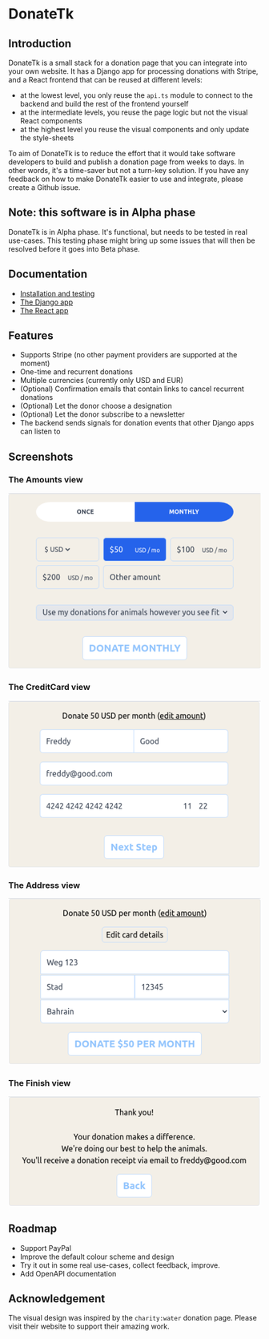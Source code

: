 # DonateTk

## Introduction

DonateTk is a small stack for a donation page that you can integrate into your own website.
It has a Django app for processing donations with Stripe, and a React frontend that can be
reused at different levels:

- at the lowest level, you only reuse the `api.ts` module to connect to the backend and build the rest
  of the frontend yourself
- at the intermediate levels, you reuse the page logic but not the visual React components
- at the highest level you reuse the visual components and only update the style-sheets

To aim of DonateTk is to reduce the effort that it would take software developers to build and publish a
donation page from weeks to days. In other words, it's a time-saver but not a turn-key solution. If you
have any feedback on how to make DonateTk easier to use and integrate, please create a Github issue.

## Note: this software is in Alpha phase

DonateTk is in Alpha phase. It's functional, but needs to be tested in real use-cases.
This testing phase might bring up some issues that will then be resolved before it goes
into Beta phase.

## Documentation

- [Installation and testing](doc/installation-and-testing.rst)
- [The Django app](doc/django-app.rst)
- [The React app](doc/react-app.rst)

## Features

- Supports Stripe (no other payment providers are supported at the moment)
- One-time and recurrent donations
- Multiple currencies (currently only USD and EUR)
- (Optional) Confirmation emails that contain links to cancel recurrent donations
- (Optional) Let the donor choose a designation
- (Optional) Let the donor subscribe to a newsletter
- The backend sends signals for donation events that other Django apps can listen to

## Screenshots

### The Amounts view

![alt text](doc/img/AmountsView.png)

### The CreditCard view

![alt text](doc/img/CreditCardView.png)

### The Address view

![alt text](doc/img/AddressView.png)

### The Finish view

![alt text](doc/img/FinishView.png)

## Roadmap

- Support PayPal
- Improve the default colour scheme and design
- Try it out in some real use-cases, collect feedback, improve.
- Add OpenAPI documentation

## Acknowledgement

The visual design was inspired by the `charity:water` donation page. Please visit their website to support their amazing work.
